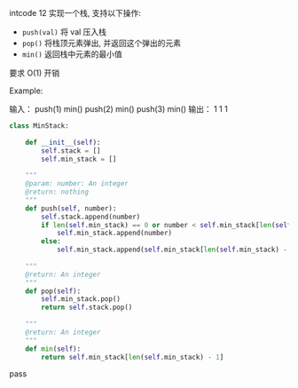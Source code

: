 intcode 12
实现一个栈, 支持以下操作:

- `push(val)` 将 val 压入栈
- `pop()` 将栈顶元素弹出, 并返回这个弹出的元素
- `min()` 返回栈中元素的最小值

要求 O(1) 开销

Example:

输入：
push(1)
min()
push(2)
min()
push(3)
min()
输出：
1
1
1

```python
class MinStack:
 
    def __init__(self):
        self.stack = []
        self.min_stack = []
 
    """
    @param: number: An integer
    @return: nothing
    """
    def push(self, number):
        self.stack.append(number)
        if len(self.min_stack) == 0 or number < self.min_stack[len(self.min_stack) - 1]:
            self.min_stack.append(number)
        else:
            self.min_stack.append(self.min_stack[len(self.min_stack) - 1])
 
    """
    @return: An integer
    """
    def pop(self):
        self.min_stack.pop()
        return self.stack.pop()
 
    """
    @return: An integer
    """
    def min(self):
        return self.min_stack[len(self.min_stack) - 1]
```
pass